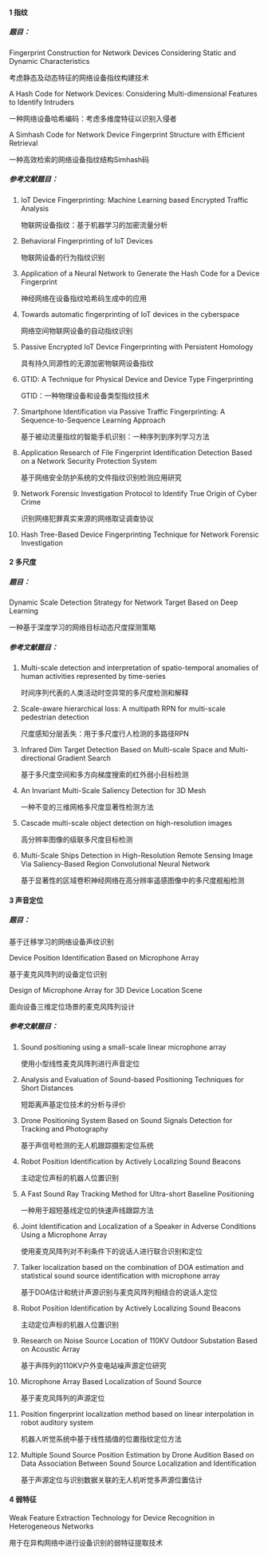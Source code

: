 #### 1 指纹

##### 题目：

Fingerprint Construction for Network Devices Considering Static and Dynamic Characteristics

考虑静态及动态特征的网络设备指纹构建技术

A Hash Code for Network Devices: Considering Multi-dimensional Features to Identify Intruders

一种网络设备哈希编码：考虑多维度特征以识别入侵者

A Simhash Code for Network Device Fingerprint Structure with Efficient Retrieval

一种高效检索的网络设备指纹结构Simhash码

##### 参考文献题目：

1. IoT Device Fingerprinting: Machine Learning based Encrypted Traffic Analysis

   物联网设备指纹：基于机器学习的加密流量分析

2. Behavioral Fingerprinting of IoT Devices

   物联网设备的行为指纹识别

3. Application of a Neural Network to Generate the Hash Code for a Device Fingerprint

   神经网络在设备指纹哈希码生成中的应用

4. Towards automatic fingerprinting of IoT devices in the cyberspace

   网络空间物联网设备的自动指纹识别

5. Passive Encrypted IoT Device Fingerprinting with Persistent Homology

   具有持久同源性的无源加密物联网设备指纹

6. GTID: A Technique for Physical Device and Device Type Fingerprinting

   GTID：一种物理设备和设备类型指纹技术

7. Smartphone Identification via Passive Traffic Fingerprinting: A Sequence-to-Sequence  Learning Approach

   基于被动流量指纹的智能手机识别：一种序列到序列学习方法

8. Application Research of File Fingerprint Identification Detection Based on a Network Security Protection System

   基于网络安全防护系统的文件指纹识别检测应用研究

9. Network Forensic Investigation Protocol to Identify True Origin of Cyber Crime

   识别网络犯罪真实来源的网络取证调查协议

10. Hash Tree-Based Device Fingerprinting Technique for Network Forensic Investigation

#### 2 多尺度

##### 题目：

Dynamic Scale Detection Strategy for Network Target Based on Deep Learning

一种基于深度学习的网络目标动态尺度探测策略

##### 参考文献题目：

1. Multi-scale detection and interpretation of spatio-temporal anomalies of human activities represented by time-series

   时间序列代表的人类活动时空异常的多尺度检测和解释

2. Scale-aware hierarchical loss: A multipath RPN for multi-scale pedestrian detection

   尺度感知分层丢失：用于多尺度行人检测的多路径RPN

3. Infrared Dim Target Detection Based on Multi-scale Space and Multi-directional Gradient Search

   基于多尺度空间和多方向梯度搜索的红外弱小目标检测

4. An Invariant Multi-Scale Saliency Detection for 3D Mesh

   一种不变的三维网格多尺度显著性检测方法

5. Cascade multi-scale object detection on high-resolution images

   高分辨率图像的级联多尺度目标检测

6. Multi-Scale Ships Detection in High-Resolution Remote Sensing Image Via Saliency-Based Region Convolutional Neural Network

   基于显著性的区域卷积神经网络在高分辨率遥感图像中的多尺度舰船检测

#### 3 声音定位

##### 题目：

基于迁移学习的网络设备声纹识别

Device Position Identification Based on Microphone Array

基于麦克风阵列的设备定位识别

Design of Microphone Array for 3D Device Location Scene

面向设备三维定位场景的麦克风阵列设计

##### 参考文献题目：

1. Sound positioning using a small-scale linear microphone array

   使用小型线性麦克风阵列进行声音定位

2. Analysis and Evaluation of Sound-based Positioning Techniques for Short Distances

   短距离声基定位技术的分析与评价

3. Drone Positioning System Based on Sound Signals Detection for Tracking and Photography

   基于声信号检测的无人机跟踪摄影定位系统

4. Robot Position Identification by Actively Localizing Sound Beacons

   主动定位声标的机器人位置识别

5. A Fast Sound Ray Tracking Method for Ultra-short Baseline Positioning

   一种用于超短基线定位的快速声线跟踪方法

6. Joint Identification and Localization of a Speaker in Adverse Conditions Using a Microphone Array

   使用麦克风阵列对不利条件下的说话人进行联合识别和定位

7. Talker localization based on the combination of DOA estimation and statistical sound source identification with microphone array

   基于DOA估计和统计声源识别与麦克风阵列相结合的说话人定位

8. Robot Position Identification by Actively Localizing Sound Beacons

   主动定位声标的机器人位置识别

9. Research on Noise Source Location of 110KV Outdoor Substation Based on Acoustic Array

   基于声阵列的110KV户外变电站噪声源定位研究

10. Microphone Array Based Localization of Sound Source

    基于麦克风阵列的声源定位

11. Position fingerprint localization method based on linear interpolation in robot auditory system

    机器人听觉系统中基于线性插值的位置指纹定位方法

12. Multiple Sound Source Position Estimation by Drone Audition Based on Data Association Between Sound Source Localization and Identification

    基于声源定位与识别数据关联的无人机听觉多声源位置估计

#### 4 弱特征

Weak Feature Extraction Technology for Device Recognition in Heterogeneous Networks

用于在异构网络中进行设备识别的弱特征提取技术

